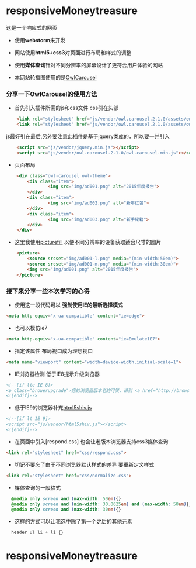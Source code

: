 # responsiveMoneytreasure

这是一个响应式的网页

- 使用**webstorm**来开发

- 网站使用**html5+css3**对页面进行布局和样式的调整

- 使用**媒体查询**针对不同分辨率的屏幕设计了更符合用户体验的网站

- 本网站轮播图使用的是[OwlCarousel]


### 分享一下[OwlCarousel]的使用方法

- 首先引入插件所需的js和css文件
css引在头部
```html
    <link rel="stylesheet" href="js/vendor/owl.carousel.2.1.0/assets/owl.carousel.min.css">
    <link rel="stylesheet" href="js/vendor/owl.carousel.2.1.0/assets/owl.theme.default.min.css">
```
js最好引在最后,另外要注意此插件是基于jquery类库的，所以要一并引入
```html
    <script src="js/vendor/jquery.min.js"></script>
    <script src="js/vendor/owl.carousel.2.1.0/owl.carousel.min.js"></script>
```

- 页面布局
```html
    <div class="owl-carousel owl-theme">
        <div class="item">
                <img src="img/ad001.png" alt="2015年度报告">
        </div>
        <div class="item">
                <img src="img/ad002.png" alt="新年红包">
        </div>
        <div class="item">
                <img src="img/ad003.png" alt="新手秘籍">
        </div>
    </div>
```

- 这里我使用[picturefill] 以便不同分辨率的设备获取适合尺寸的图片
```html
    <picture>
        <source srcset="img/ad001-l.png" media="(min-width:50em)">
        <source srcset="img/ad001-m.png" media="(min-width:30em)">
        <img src="img/ad001.png" alt="2015年度报告">
    </picture>
```

### 接下来分享一些本次学习的心得


- 使用这一段代码可以 **强制使用IE的最新选择模式**
```html
<meta http-equiv="x-ua-compatible" content="ie=edge">
```

- 也可以模仿ie7
```html
<meta http-equiv="x-ua-compatible" content="ie=EmulateIE7">
```

- 指定该属性 布局视口成为理想视口
```html
<meta name="viewport" content="width=device-width,initial-scale=1">
```

- IE浏览器检测 低于IE8提示升级浏览器
```html
<!--[if lte IE 8]>
<p class="browerupgrade">您的浏览器版本老的可笑，请到 <a href="http://browsehappy.com">这里</a> 更新，以获取最优质的体验!!!</p>
<![endif]-->
```


- 低于IE9的浏览器补充[html5shiv.js]
```html
<!--[if lt IE 9]>
<script src="js/vendor/html5shiv.js"></script>
<![endif]-->
```

- 在页面中引入[respond.css] 也会让老版本浏览器支持css3媒体查询
```html
<link rel="stylesheet" href="css/respond.css">
```

- 切记不要忘了由于不同浏览器默认样式的差异 要重新定义样式
```html
<link rel="stylesheet" href="css/normalize.css">
```

- 媒体查询的一般格式
```css
  @media only screen and (max-width: 50em){}
  @media only screen and (min-width: 30.0625em) and (max-width: 50em){}
  @media only screen and (max-width: 30em){}
```

- 这样的方式可以让我选中除了第一个之后的其他元素
```css
  header ul li + li {}
```



[OwlCarousel]: <http://owlcarousel2.github.io/OwlCarousel2/>
[html5shiv.js]: <https://github.com/aFarkas/html5shiv/>
[picturefill]: <http://scottjehl.github.io/picturefill/>
# responsiveMoneytreasure
